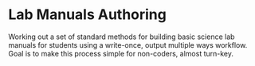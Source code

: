# Lab Manuals Authoring
Working out a set of standard methods for building basic science lab manuals for students using a write-once, output multiple ways workflow. Goal is to make this process simple for non-coders, almost turn-key.

